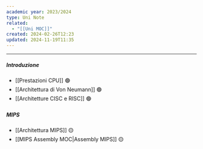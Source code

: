 ```yaml
---
academic year: 2023/2024
type: Uni Note
related:
  - "[[Uni MOC]]"
created: 2024-02-26T12:23
updated: 2024-11-19T11:35
---
```

---
##### Introduzione
- [[Prestazioni CPU]] 🟢
- [[Architettura di Von Neumann]] 🟢
- [[Architetture CISC e RISC]] 🟢

##### MIPS
- [[Architettura MIPS]] 🟡
- [[MIPS Assembly MOC|Assembly MIPS]] 🟡